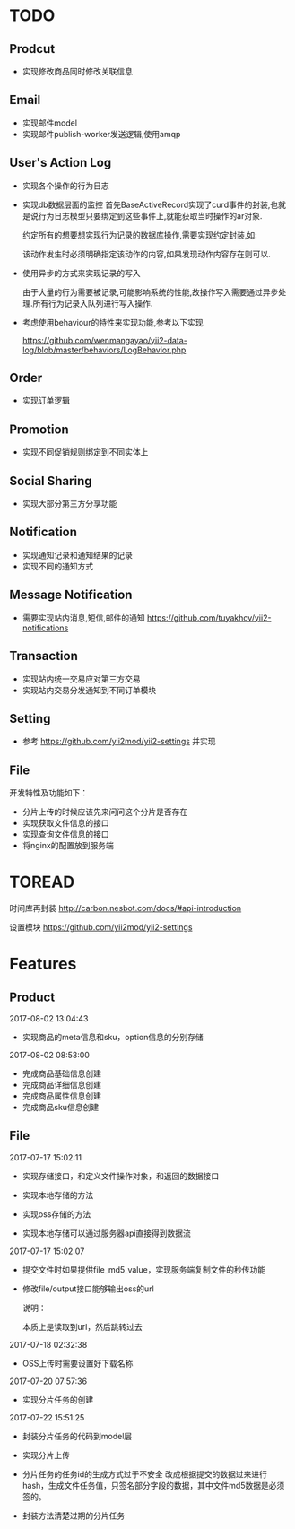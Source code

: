 # TODO

## Prodcut

* 实现修改商品同时修改关联信息

## Email

* 实现邮件model
* 实现邮件publish-worker发送逻辑,使用amqp

## User's Action Log

* 实现各个操作的行为日志

* 实现db数据层面的监控
  首先BaseActiveRecord实现了curd事件的封装,也就是说行为日志模型只要绑定到这些事件上,就能获取当时操作的ar对象.

  约定所有的想要想实现行为记录的数据库操作,需要实现约定封装,如:

  该动作发生时必须明确指定该动作的内容,如果发现动作内容存在则可以.

* 使用异步的方式来实现记录的写入

  由于大量的行为需要被记录,可能影响系统的性能,故操作写入需要通过异步处理.所有行为记录入队列进行写入操作.

* 考虑使用behaviour的特性来实现功能,参考以下实现

  https://github.com/wenmangayao/yii2-data-log/blob/master/behaviors/LogBehavior.php

## Order

* 实现订单逻辑

## Promotion

* 实现不同促销规则绑定到不同实体上

## Social Sharing

* 实现大部分第三方分享功能


## Notification

* 实现通知记录和通知结果的记录
* 实现不同的通知方式

## Message Notification

* 需要实现站内消息,短信,邮件的通知  https://github.com/tuyakhov/yii2-notifications

## Transaction

* 实现站内统一交易应对第三方交易
* 实现站内交易分发通知到不同订单模块

## Setting

* 参考 https://github.com/yii2mod/yii2-settings 并实现

## File

开发特性及功能如下：

* 分片上传的时候应该先来问问这个分片是否存在
* 实现获取文件信息的接口
* 实现查询文件信息的接口
* 将nginx的配置放到服务端

# TOREAD

时间库再封装 http://carbon.nesbot.com/docs/#api-introduction

设置模块 https://github.com/yii2mod/yii2-settings

# Features

## Product
2017-08-02 13:04:43

* 实现商品的meta信息和sku，option信息的分别存储

2017-08-02 08:53:00

* 完成商品基础信息创建
* 完成商品详细信息创建
* 完成商品属性信息创建
* 完成商品sku信息创建


## File

2017-07-17 15:02:11

* 实现存储接口，和定义文件操作对象，和返回的数据接口


* 实现本地存储的方法
* 实现oss存储的方法
* 实现本地存储可以通过服务器api直接得到数据流

2017-07-17 15:02:07

* 提交文件时如果提供file_md5_value，实现服务端复制文件的秒传功能

* 修改file/output接口能够输出oss的url

  说明：

  本质上是读取到url，然后跳转过去

2017-07-18 02:32:38

* OSS上传时需要设置好下载名称

2017-07-20 07:57:36

* 实现分片任务的创建

2017-07-22 15:51:25

* 封装分片任务的代码到model层

* 实现分片上传

* 分片任务的任务id的生成方式过于不安全
  改成根据提交的数据过来进行hash，生成文件任务值，只签名部分字段的数据，其中文件md5数据是必须签的。

* 封装方法清楚过期的分片任务
